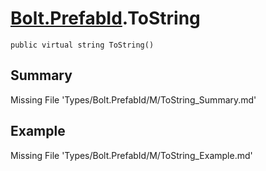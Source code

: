 # [Bolt.PrefabId](Types/Bolt.PrefabId.md).ToString
`public virtual string ToString()`
## Summary
Missing File 'Types/Bolt.PrefabId/M/ToString_Summary.md'
## Example
Missing File 'Types/Bolt.PrefabId/M/ToString_Example.md'
